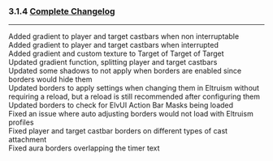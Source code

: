### 3.1.4 [Complete Changelog](https://github.com/eltreum0/eltruism/blob/main/Changelog.md)
___
Added gradient to player and target castbars when non interruptable\
Added gradient to player and target castbars when interrupted\
Added gradient and custom texture to Target of Target of Target\
Updated gradient function, splitting player and target castbars\
Updated some shadows to not apply when borders are enabled since borders would hide them\
Updated borders to apply settings when changing them in Eltruism without requiring a reload, but a reload is still recommended after configuring them\
Updated borders to check for ElvUI Action Bar Masks being loaded\
Fixed an issue where auto adjusting borders would not load with Eltruism profiles\
Fixed player and target castbar borders on different types of cast attachment\
Fixed aura borders overlapping the timer text

